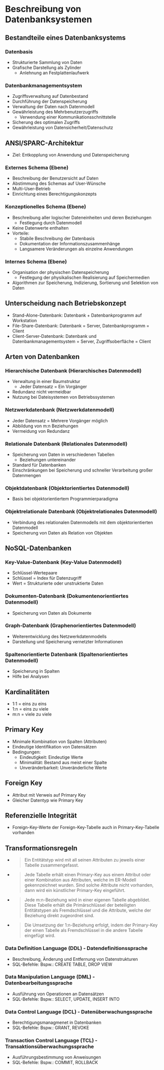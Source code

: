 # Beschreibung von Datenbanksystemen

## Bestandteile eines Datenbanksystems

### Datenbasis
- Strukturierte Sammlung von Daten
- Grafische Darstellung als Zylinder
  - Anlehnung an Festplattenlaufwerk
 
### Datenbankmanagementsystem
- Zugriffsverwaltung auf Datenbestand
- Durchführung der Datenspeicherung
- Verwaltung der Daten nach Datenmodell
- Gewährleistung des Mehrbenutzerzugriffs
  - Verwendung einer Kommunikationsschnittstelle
- Sicherung des optimalen Zugriffs
- Gewährleistung von Datensicherheit/Datenschutz

## ANSI/SPARC-Architektur
- Ziel: Entkopplung von Anwendung und Datenspeicherung

### Externes Schema (Ebene)
- Beschreibung der Benutzersicht auf Daten
- Abstimmung des Schemas auf User-Wünsche
- Multi-User-Betrieb
- Einrichtung eines Berechtigungskonzepts

### Konzeptionelles Schema (Ebene)
- Beschreibung aller logischer Dateneinheiten und deren Beziehungen
  - Festlegung durch Datenmodell
- Keine Datenwerte enthalten
- Vorteile:
  - Stabile Beschreibung der Datenbasis
  - Dokumentation der Informationszusammenhänge
  - Langsamere Veränderungen als einzelne Anwendungen
 
### Internes Schema (Ebene)
- Organisation der physischen Datenspeicherung
  - Festlegung der physikalischen Realisierung auf Speichermedien
- Algorithmen zur Speicherung, Indizierung, Sortierung und Selektion von Daten

## Unterscheidung nach Betriebskonzept
- Stand-Alone-Datenbank: Datenbank + Datenbankprogramm auf Workstation
- File-Share-Datenbank: Datenbank = Server, Datenbankprogramm = Client
- Client-Server-Datenbank: Datenbank und Datenbankmanagementsystem = Server, Zugriffsoberfläche = Client

## Arten von Datenbanken

### Hierarchische Datenbank (Hierarchisches Datenmodell)
- Verwaltung in einer Baumstruktur
  - Jeder Datensatz = Ein Vorgänger
- Redundanz nicht vermeidbar
- Nutzung bei Dateisystemen von Betriebssystemen

### Netzwerkdatenbank (Netzwerkdatenmodell)
- Jeder Datensatz = Mehrere Vorgänger möglich
- Abbildung von m:n Beziehungen
- Vermeidung von Redundanz

### Relationale Datenbank (Relationales Datenmodell)
- Speicherung von Daten in verschiedenen Tabellen
  - Beziehungen untereinander
- Standard für Datenbanken
- Einschränkungen bei Speicherung und schneller Verarbeitung großer Datenmengen

### Objektdatenbank (Objektorientiertes Datenmodell)
- Basis bei objektorientiertem Programmierparadigma

### Objektrelationale Datenbank (Objektrelationales Datenmodell)
- Verbindung des relationalen Datenmodells mit dem objektorientierten Datenmodell
- Speicherung von Daten als Relation von Objekten

## NoSQL-Datenbanken

### Key-Value-Datenbank (Key-Value Datenmodell)
- Schlüssel-Wertepaare
- Schlüssel = Index für Datenzugriff
- Wert = Strukturierte oder unstruktierte Daten

### Dokumenten-Datenbank (Dokumentenorientiertes Datenmodell)
- Speicherung von Daten als Dokumente

### Graph-Datenbank (Graphenorientiertes Datenmodell)
- Weiterentwicklung des Netzwerkdatenmodells
- Darstellung und Speicherung vernetzter Informationen

### Spaltenorientierte Datenbank (Spaltenorientiertes Datenmodell)
- Speicherung in Spalten
- Hilfe bei Analysen

## Kardinalitäten
- 1:1 = eins zu eins
- 1:n = eins zu viele
- m:n = viele zu viele

## Primary Key
- Minimale Kombination von Spalten (Attributen)
- Eindeutige Identifikation von Datensätzen
- Bedingungen:
  - Eindeutigkeit: Eindeutige Werte
  - Minimalität: Bestand aus meist einer Spalte
  - Unveränderbarkeit: Unveränderliche Werte
 
## Foreign Key
- Attribut mit Verweis auf Primary Key
- Gleicher Datentyp wie Primary Key

## Referenzielle Integrität
- Foreign-Key-Werte der Foreign-Key-Tabelle auch in Primary-Key-Tabelle vorhanden

## Transformationsregeln
- > Ein Entitätstyp wird mit all seinen Attributen zu jeweils einer Tabelle zusammengefasst.
- > Jede Tabelle erhält einen Primary-Key aus einem Attribut oder einer Kombination aus Attributen, welche im ER-Modell gekennzeichnet wurden. Sind solche Attribute nicht vorhanden, dann wird ein künstlicher Primary-Key eingeführt.
- > Jede m:n-Beziehung wird in einer eigenen Tabelle abgebildet. Diese Tabelle erhält die Primärschlüssel der beteiligten Entitätstypen als Fremdschlüssel und die Attribute, welche der Beziehung direkt zugeordnet sind.
- > Die Umsetzung der 1:n-Beziehung erfolgt, indem der Primary-Key der einen Tabelle als Fremdschlüssel in die andere Tabelle eingefügt wird.
  
### Data Definition Language (DDL) - Datendefinitionssprache
- Beschreibung, Änderung und Entfernung von Datenstrukturen
- SQL-Befehle: Bspw.: CREATE TABLE, DROP VIEW

### Data Manipulation Language (DML) - Datenbearbeitungssprache
- Ausführung von Operationen an Datensätzen
- SQL-Befehle: Bspw.: SELECT, UPDATE, INSERT INTO

### Data Control Language (DCL) - Datenüberwachungssprache
- Berechtigungsmanagmenet in Datenbanken
- SQL-Befehle: Bspw.: GRANT, REVOKE

### Transaction Control Language (TCL) - Transaktionsüberwachungssprache
- Ausführungsbestimmung von Anweisungen
- SQL-Befehle: Bspw.: COMMIT, ROLLBACK
